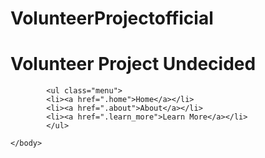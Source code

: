 # VolunteerProjectofficial

<!-- The boring stuff -->
<!DOCTYPE html>
<html>
	<head>
	<meta charset="UTF-8">
	<title>VolunteerProjectundecided</title>
	<meta name="description" content="DESCRIBE YOUR WEBSITE">
	<meta name="keywords" content="KEY, WORDS, HERE">
	</head>
	<body>
		<h1>Volunteer Project Undecided</h1>
  
			<ul class="menu">
			<li><a href=".home">Home</a></li>
 			<li><a href=".about">About</a></li>
 			<li><a href=".learn_more">Learn More</a></li>
			</ul>

  	</body>
</html>
